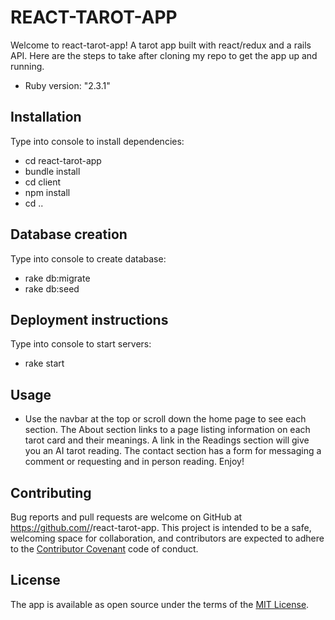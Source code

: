 # REACT-TAROT-APP

Welcome to react-tarot-app! A tarot app built with react/redux and a rails API. Here are the steps to take after cloning my repo to get the app up and running.

* Ruby version: "2.3.1"

## Installation
Type into console to install dependencies:

- cd react-tarot-app
- bundle install
- cd client
- npm install
- cd ..

## Database creation
Type into console to create database:

- rake db:migrate
- rake db:seed

## Deployment instructions
Type into console to start servers:

- rake start

## Usage

* Use the navbar at the top or scroll down the home page to see each section. The About section links to a page listing information on each tarot card and their meanings. A link in the Readings section will give you an AI tarot reading. The contact section has a form for messaging a comment or requesting and in person reading. Enjoy!

## Contributing

Bug reports and pull requests are welcome on GitHub at https://github.com/<lauraszyms>/react-tarot-app. This project is intended to be a safe, welcoming space for collaboration, and contributors are expected to adhere to the [Contributor Covenant](http://contributor-covenant.org) code of conduct.

## License

The app is available as open source under the terms of the [MIT License](http://opensource.org/licenses/MIT).
